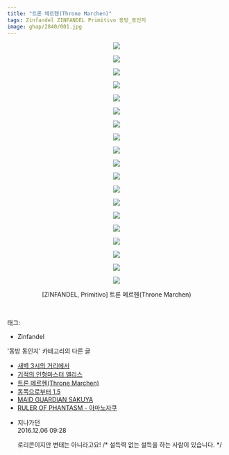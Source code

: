 ```yaml
---
title: "트론 메르헨(Throne Marchen)"
tags: Zinfandel ZINFANDEL Primitivo 동방_동인지
image: ghap/2840/001.jpg
---
```

<div class="article">
<p style="text-align: center; clear: none; float: none;"><img src="{{ site.nasurl }}/ghap/2840/001.jpg"/></p>
<p style="text-align: center; clear: none; float: none;"><img src="{{ site.nasurl }}/ghap/2840/002.jpg"/></p>
<p style="text-align: center; clear: none; float: none;"><img src="{{ site.nasurl }}/ghap/2840/003.jpg"/></p>
<p style="text-align: center; clear: none; float: none;"><img src="{{ site.nasurl }}/ghap/2840/004.jpg"/></p>
<p style="text-align: center; clear: none; float: none;"><img src="{{ site.nasurl }}/ghap/2840/005.jpg"/></p>
<p style="text-align: center; clear: none; float: none;"><img src="{{ site.nasurl }}/ghap/2840/006.jpg"/></p>
<p style="text-align: center; clear: none; float: none;"><img src="{{ site.nasurl }}/ghap/2840/007.jpg"/></p>
<p style="text-align: center; clear: none; float: none;"><img src="{{ site.nasurl }}/ghap/2840/008.jpg"/></p>
<p style="text-align: center; clear: none; float: none;"><img src="{{ site.nasurl }}/ghap/2840/009.jpg"/></p>
<p style="text-align: center; clear: none; float: none;"><img src="{{ site.nasurl }}/ghap/2840/010.jpg"/></p>
<p style="text-align: center; clear: none; float: none;"><img src="{{ site.nasurl }}/ghap/2840/011.jpg"/></p>
<p style="text-align: center; clear: none; float: none;"><img src="{{ site.nasurl }}/ghap/2840/012.jpg"/></p>
<p style="text-align: center; clear: none; float: none;"><img src="{{ site.nasurl }}/ghap/2840/013.jpg"/></p>
<p style="text-align: center; clear: none; float: none;"><img src="{{ site.nasurl }}/ghap/2840/014.jpg"/></p>
<p style="text-align: center; clear: none; float: none;"><img src="{{ site.nasurl }}/ghap/2840/015.jpg"/></p>
<p style="text-align: center; clear: none; float: none;"><img src="{{ site.nasurl }}/ghap/2840/016.jpg"/></p>
<p style="text-align: center; clear: none; float: none;"><img src="{{ site.nasurl }}/ghap/2840/017.jpg"/></p>
<p style="text-align: center; clear: none; float: none;"><img src="{{ site.nasurl }}/ghap/2840/018.jpg"/></p>
<p style="text-align: center; clear: none; float: none;"><img src="{{ site.nasurl }}/ghap/2840/019.jpg"/></p>
<p style="text-align: center; clear: none; float: none;">[ZINFANDEL, Primitivo] 트론 메르헨(Throne Marchen)</p>
<p><br/></p>
</div><div class="tagTrail">
<p>태그: </p>
<ul>
<li>Zinfandel</li>
</ul>
</div><div class="another">
<p>'동방 동인지' 카테고리의 다른 글</p>
<ul>
<li><a href="/2016-12-05-ghap_2842">새벽 3시의 거리에서</a></li>
<li><a href="/2016-12-05-ghap_2841">기적의 인형마스터 앨리스</a></li>
<li><a href="/2016-12-05-ghap_2840">트론 메르헨(Throne Marchen)</a></li>
<li><a href="/2016-12-05-ghap_2839">동쪽으로부터 1.5</a></li>
<li><a href="/2016-12-05-ghap_2838">MAID GUARDIAN SAKUYA</a></li>
<li><a href="/2016-12-05-ghap_2837">RULER OF PHANTASM - 아마노자쿠</a></li>
</ul>
</div><div class="cb_module cb_fluid">
<div class="cb_wrt cb_profile">
<div class="comment">
<ul>
<li class="cb_thumb_off" id="comment14863785">
<div class="cb_comment_area">
<div class="cb_info_area">
<div class="cb_section">
<span class="cb_nick_name">지나가던</span>
</div>
<div class="cb_section">
<span class="cb_date">2016.12.06 09:28 </span>
</div>
</div>
<div class="cb_dsc_comment">
<p class="cb_dsc">
											로리콘이지만 변태는 아니라고요!  /* 설득력 없는 설득을 하는 사람이 있습니다. */
										</p>
</div>
</div></li>
</ul>
</div>
</div><!-- commentList close -->
</div>